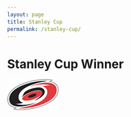 ```yaml
---
layout: page
title: Stanley Cup
permalink: /stanley-cup/
---
```


# Stanley Cup Winner

<img src="/assets/img/logos/carolina.png" />

